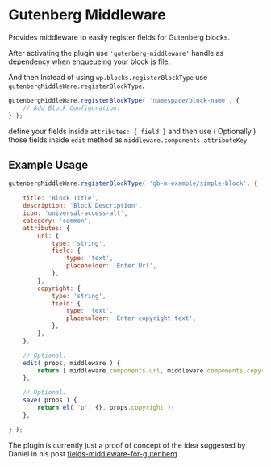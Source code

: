 # Gutenberg Middleware

Provides middleware to easily register fields for Gutenberg blocks.

After activating the plugin use `'gutenberg-middleware'` handle as dependency when enqueueing your block js file. 

And then Instead of using `wp.blocks.registerBlockType` use `gutenbergMiddleWare.registerBlockType`.
  

```js
gutenbergMiddleWare.registerBlockType( 'namespace/block-name', {
	// Add Block Configuration.
} );
``` 

define your fields inside `attributes: { field }` and then use ( Optionally ) those fields inside `edit` method as `middleware.components.attributeKey`

## Example Usage


```js
gutenbergMiddleWare.registerBlockType( 'gb-m-example/simple-block', {

	title: 'Block Title',
	description: 'Block Description',
	icon: 'universal-access-alt',
	category: 'common',
	attributes: {
		url: {
			type: 'string',
			field: {
				type: 'text',
				placeholder: 'Enter Url',
			},
		},
		copyright: {
			type: 'string',
			field: {
				type: 'text',
				placeholder: 'Enter copyright text',
			},
		},
	},

	// Optional.
	edit( props, middleware ) {
		return [ middleware.components.url, middleware.components.copyright ];
	},

	// Optional.
	save( props ) {
		return el( 'p', {}, props.copyright );
	},

} );
```

The plugin is currently just a proof of concept of the idea suggested by Daniel in his post [fields-middleware-for-gutenberg](https://danielbachhuber.com/2018/02/27/fields-middleware-for-gutenberg/)
